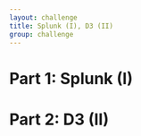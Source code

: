 ```yaml
---
layout: challenge
title: Splunk (I), D3 (II)
group: challenge
---
```


# Part 1: Splunk (I)

# Part 2: D3 (II)